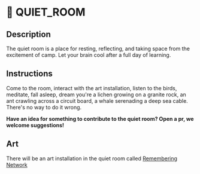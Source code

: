 # 🐚 QUIET_ROOM


## Description

The quiet room is a place for resting, reflecting, and taking space from the excitement of camp. Let your brain cool after a full day of learning.

## Instructions

Come to the room, interact with the art installation, listen to the birds, meditate, fall asleep, dream you're a lichen growing on a granite rock, an ant crawling across a circuit board, a whale serenading a deep sea cable. There's no way to do it wrong.

**Have an idea for something to contribute to the quiet room? Open a pr, we welcome suggestions!**

## Art


There will be an art installation in the quiet room called [Remembering Network](art-RememberingNetwork.md)

